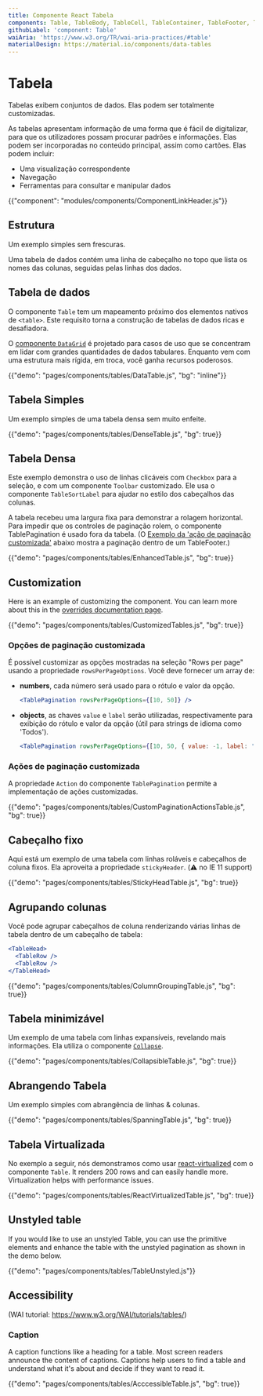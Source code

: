 ```yaml
---
title: Componente React Tabela
components: Table, TableBody, TableCell, TableContainer, TableFooter, TableHead, TablePagination, TableRow, TableSortLabel, TablePaginationUnstyled
githubLabel: 'component: Table'
waiAria: 'https://www.w3.org/TR/wai-aria-practices/#table'
materialDesign: https://material.io/components/data-tables
---
```


# Tabela

<p class="description">Tabelas exibem conjuntos de dados. Elas podem ser totalmente customizadas.</p>

As tabelas apresentam informação de uma forma que é fácil de digitalizar, para que os utilizadores possam procurar padrões e informações. Elas podem ser incorporadas no conteúdo principal, assim como cartões. Elas podem incluir:

- Uma visualização correspondente
- Navegação
- Ferramentas para consultar e manipular dados

{{"component": "modules/components/ComponentLinkHeader.js"}}

## Estrutura

Um exemplo simples sem frescuras.

Uma tabela de dados contém uma linha de cabeçalho no topo que lista os nomes das colunas, seguidas pelas linhas dos dados.

## Tabela de dados

O componente `Table` tem um mapeamento próximo dos elementos nativos de `<table>`. Este requisito torna a construção de tabelas de dados ricas e desafiadora.

O [componente `DataGrid`](/components/data-grid/) é projetado para casos de uso que se concentram em lidar com grandes quantidades de dados tabulares. Enquanto vem com uma estrutura mais rígida, em troca, você ganha recursos poderosos.

{{"demo": "pages/components/tables/DataTable.js", "bg": "inline"}}

## Tabela Simples

Um exemplo simples de uma tabela densa sem muito enfeite.

{{"demo": "pages/components/tables/DenseTable.js", "bg": true}}

## Tabela Densa

Este exemplo demonstra o uso de linhas clicáveis com `Checkbox` para a seleção, e com um componente `Toolbar`  customizado. Ele usa o componente `TableSortLabel` para ajudar no estilo dos cabeçalhos das colunas.

A tabela recebeu uma largura fixa para demonstrar a rolagem horizontal. Para impedir que os controles de paginação rolem, o componente TablePagination é usado fora da tabela. (O [Exemplo da 'ação de paginação customizada'](#custom-pagination-actions) abaixo mostra a paginação dentro de um TableFooter.)

{{"demo": "pages/components/tables/EnhancedTable.js", "bg": true}}

## Customization

Here is an example of customizing the component. You can learn more about this in the [overrides documentation page](/customization/how-to-customize/).

{{"demo": "pages/components/tables/CustomizedTables.js", "bg": true}}

### Opções de paginação customizada

É possível customizar as opções mostradas na seleção "Rows per page" usando a propriedade `rowsPerPageOptions`. Você deve fornecer um array de:

- **numbers**, cada número será usado para o rótulo e valor da opção.

  ```jsx
  <TablePagination rowsPerPageOptions={[10, 50]} />
  ```

- **objects**, as chaves `value` e `label` serão utilizadas, respectivamente para exibição do rótulo e valor da opção (útil para strings de idioma como 'Todos').

  ```jsx
  <TablePagination rowsPerPageOptions={[10, 50, { value: -1, label: 'All' }]} />
  ```

### Ações de paginação customizada

A propriedade `Action` do componente `TablePagination` permite a implementação de ações customizadas.

{{"demo": "pages/components/tables/CustomPaginationActionsTable.js", "bg": true}}

## Cabeçalho fixo

Aqui está um exemplo de uma tabela com linhas roláveis e cabeçalhos de coluna fixos. Ela aproveita a propriedade `stickyHeader`. (⚠️ no IE 11 support)

{{"demo": "pages/components/tables/StickyHeadTable.js", "bg": true}}

## Agrupando colunas

Você pode agrupar cabeçalhos de coluna renderizando várias linhas de tabela dentro de um cabeçalho de tabela:

```jsx
<TableHead>
  <TableRow />
  <TableRow />
</TableHead>
```

{{"demo": "pages/components/tables/ColumnGroupingTable.js", "bg": true}}

## Tabela minimizável

Um exemplo de uma tabela com linhas expansíveis, revelando mais informações. Ela utiliza o componente [`Collapse`](/api/collapse/).

{{"demo": "pages/components/tables/CollapsibleTable.js", "bg": true}}

## Abrangendo Tabela

Um exemplo simples com abrangência de linhas & colunas.

{{"demo": "pages/components/tables/SpanningTable.js", "bg": true}}

## Tabela Virtualizada

No exemplo a seguir, nós demonstramos como usar [react-virtualized](https://github.com/bvaughn/react-virtualized) com o componente `Table`. It renders 200 rows and can easily handle more. Virtualization helps with performance issues.

{{"demo": "pages/components/tables/ReactVirtualizedTable.js", "bg": true}}

## Unstyled table

If you would like to use an unstyled Table, you can use the primitive elements and enhance the table with the unstyled pagination as shown in the demo below.

{{"demo": "pages/components/tables/TableUnstyled.js"}}

## Accessibility

(WAI tutorial: <https://www.w3.org/WAI/tutorials/tables/>)

### Caption

A caption functions like a heading for a table. Most screen readers announce the content of captions. Captions help users to find a table and understand what it's about and decide if they want to read it.

{{"demo": "pages/components/tables/AcccessibleTable.js", "bg": true}}
